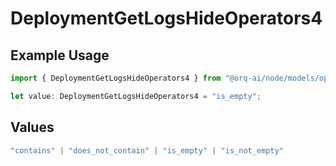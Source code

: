 # DeploymentGetLogsHideOperators4

## Example Usage

```typescript
import { DeploymentGetLogsHideOperators4 } from "@orq-ai/node/models/operations";

let value: DeploymentGetLogsHideOperators4 = "is_empty";
```

## Values

```typescript
"contains" | "does_not_contain" | "is_empty" | "is_not_empty"
```